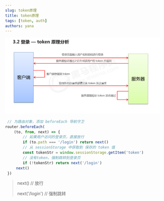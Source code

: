 ```yaml
---
slug: token原理
title: token原理
tags: [token, auth]
authors: yana
---
```


![image-20200320012547012](./image-20200320012547012.png)

```js
 // 为路由对象，添加 beforeEach 导航守卫  
router.beforeEach(
    (to, from, next) => {    
        // 如果用户访问的登录页，直接放行    
        if (to.path === '/login') return next()    
        // 从 sessionStorage 中获取到 保存的 token 值    
        const tokenStr = window.sessionStorage.getItem('token')    
        // 没有token，强制跳转到登录页    
        if (!tokenStr) return next('/login') 
     next() 
 }) 
```

> next() // 放行
>
> next('/login') // 强制跳转
